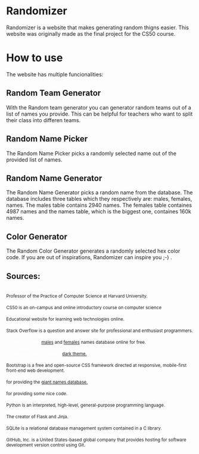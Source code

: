 # Randomizer
Randomizer is a website  that makes generating random thigns easier.
This website was originally made as the final project for the CS50 course. 
<h1>How to use</h1>
The website has multiple funcionalities:
<h2>Random Team Generator</h2>
With the Random team generator you can generator random teams out of a list of names you provide. This can be helpful for teachers who want to split their class into differen teams.
<h2>Random Name Picker</h2>
The Random Name Picker picks a randomly selected name out of the provided list of names.
<h2>Random Name Generator</h2>
The Random Name Generator picks a random name from the database. The database includes three tables which they respectively are: males, females, names.
The males table contains 2940 names. The females table containes 4987 names and the names table, which is the biggest one, containes 160k names.
<h2>Color Generator</h2>
The Random Color Generator generates a randomly selected hex color code. If you are out of inspirations, Randomizer can inspire you ;-) .

<h2>Sources:</h2>
    <div style="list-style-type:none; max-width: 100%;">
    <a href="https://cs.harvard.edu/malan/" target="blank_" style="color: white;text-decoration: none;"><li>Dr. David J. Malan.</li></a> <small class="text-muted">Professor of the Practice of Computer Science at Harvard University.</small>
    <a href="https://cs50.harvard.edu/x/2020/" target="blank_" style="color: white;text-decoration: none;"><li>Brian Yu and Doug Lloyd and the rest of CS50 team.</li></a><small class="text-muted">CS50 is an on-campus and online introductory course on computer science</small>
    <a href="https://www.w3schools.com/" target ="blank_" style="color: white;text-decoration: none;"><li>W3schools</li></a><small class="text-muted">Educational website for learning web technologies online.</small>
    <a href="https://stackoverflow.com/" target="blank_" style="color: white;text-decoration: none;"><li>Stackoverflow and all its users.</li></a><small class="text-muted">Stack Overflow is a question and answer site for professional and enthusiast programmers.</small>
    <a href="https://www.cmu.edu/" target="blank_" style="color: white;text-decoration: none;"><li>Carnegie Mellon University</li><small class="text-muted"> for providing the <a href="http://www.cs.cmu.edu/afs/cs/project/ai-repository/ai/areas/nlp/corpora/names/male.txt
" target="blank_">males</a> and <a href="http://www.cs.cmu.edu/afs/cs/project/ai-repository/ai/areas/nlp/corpora/names/female.txt" target="blank_">females</a> names database online for free.</small>
     <a href="https://bootswatch.com/" target="blank_" style="color: white;text-decoration: none;"><li>Bootswatch</li><small class="text-muted">for providing the bootstrap <a href="https://bootswatch.com/darkly/" target="blank_">dark theme.</a></small>
     <a href="https://getbootstrap.com/" target="blank_" style="color: white;text-decoration: none;"><li>Bootstrap</li></a><small class="text-muted">Bootstrap is a free and open-source CSS framework directed at responsive, mobile-first front-end web development.</small>
    <a href="https://github.com/philipperemy" target="blank_" style="color: white;text-decoration: none;"><li>Philipperemy</a></li><small class="text-muted">for providing the <a href="https://github.com/philipperemy/name-dataset/blob/master/names_dataset/first_names.all.txt" target="blank">giant names database.</a></small>
    <a href="https://medium.com/@ercanvural.bm" target="blank_" style="color: white;text-decoration: none;"><li>Ercan Vural</li></a><small class="text-muted">for providing some nice code.</small>
    <a href="https://www.python.org/" target="blank_" style="color: white;text-decoration: none;"><li>Python team</li></a><small class="text-muted">Python is an interpreted, high-level, general-purpose programming language.</small>
    <a href="https://github.com/mitsuhiko" targrt="blank_" style="color: white;text-decoration: none;"><li>Armin Ronacher</li></a><small class="text-muted">The creator of Flask and Jinja.</small>
    <a href="https://www.sqlite.org/index.html" target="blank_" style="color: white;text-decoration: none;"><li>Sqlite3 team</li></a><small class="text-muted">SQLite is a relational database management system contained in a C library.</small>
    <a href="https://github.com/" target="blank_" style="color: white;text-decoration: none;"><li>Github team</li></a><small class="text-muted">GitHub, Inc. is a United States-based global company that provides hosting for software development version control using Git.</small>
